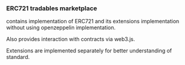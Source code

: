 ### ERC721 tradables marketplace

contains implementation of ERC721 and its extensions implementation without using openzeppelin implementation. 

Also provides interaction with contracts via web3.js.

Extensions are implemented separately for better understanding of standard.
